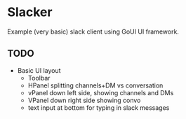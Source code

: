 # Slacker

Example (very basic) slack client using GoUI UI framework.


## TODO

- Basic UI layout
    - Toolbar
    - HPanel splitting channels+DM vs conversation
    - vPanel down left side, showing channels and DMs
    - VPanel down right side showing convo
    - text input at bottom for typing in slack messages
    
    
